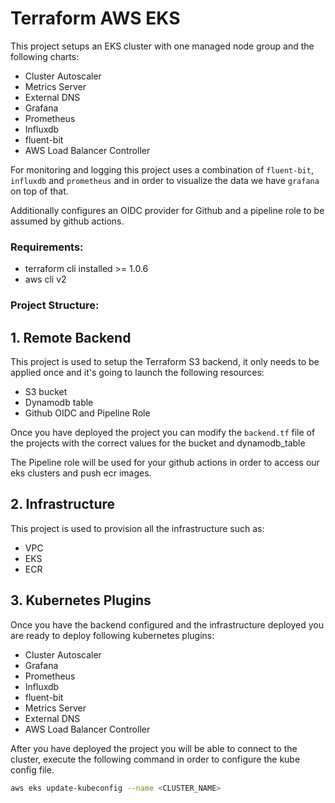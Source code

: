 # Terraform AWS EKS

This project setups an EKS cluster with one managed node group and the following charts:
- Cluster Autoscaler
- Metrics Server
- External DNS
- Grafana
- Prometheus
- Influxdb
- fluent-bit
- AWS Load Balancer Controller

For monitoring and logging this project uses a combination of `fluent-bit`, `influxdb` and `prometheus` and in order to visualize the data we have `grafana` on top of that.

Additionally configures an OIDC provider for Github and a pipeline role to be assumed by github actions.

### Requirements:
- terraform cli installed >= 1.0.6
- aws cli v2

### Project Structure:

## 1. Remote Backend

This project is used to setup the Terraform S3 backend, it only needs to be applied once and it's going to launch the following resources:

- S3 bucket 
- Dynamodb table
- Github OIDC and Pipeline Role

Once you have deployed the project you can modify the `backend.tf` file of the projects with the correct values for the bucket and dynamodb_table

The Pipeline role will be used for your github actions in order to access our eks clusters and push ecr images.

## 2. Infrastructure

This project is used to provision all the infrastructure such as:

- VPC
- EKS
- ECR

## 3. Kubernetes Plugins

Once you have the backend configured and the infrastructure deployed you are ready to deploy following kubernetes plugins:

- Cluster Autoscaler
- Grafana
- Prometheus
- Influxdb
- fluent-bit
- Metrics Server
- External DNS
- AWS Load Balancer Controller

After you have deployed the project you will be able to connect to the cluster, execute the following command in order to configure the kube config file.

```bash
aws eks update-kubeconfig --name <CLUSTER_NAME>
```